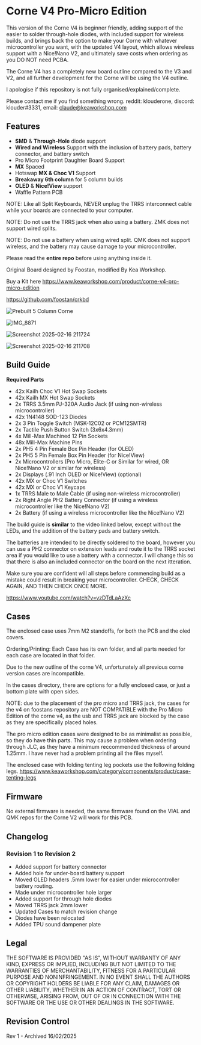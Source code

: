 # Corne V4 Pro-Micro Edition

This version of the Corne V4 is beginner friendly, adding support of the easier to solder through-hole diodes, with included support for wireless builds, and brings back the option to make your Corne with whatever microcontroller you want, with the updated V4 layout, which allows wireless support with a Nice!Nano V2, and ultimately save costs when ordering as you DO NOT need PCBA. 

The Corne V4 has a completely new board outline compared to the V3 and V2, and all further development for the Corne will be using the V4 outline.

I apologise if this repository is not fully organised/explained/complete.

Please contact me if you find something wrong. reddit: klouderone, discord: klouder#3331, email: claude@keaworkshop.com

## Features

- **SMD** & **Through-Hole** diode support
- **Wired and Wireless** Support with the inclusion of battery pads, battery connector, and battery switch
- Pro Micro Footprint Daughter Board Support
- **MX** Spaced
- Hotswap **MX & Choc V1** Support
- **Breakaway 6th column** for 5 column builds
- **OLED** & **Nice!View** support
- Waffle Pattern PCB

NOTE: Like all Split Keyboards, NEVER unplug the TRRS interconnect cable while your boards are connected to your computer. 

NOTE: Do not use the TRRS jack when also using a battery. ZMK does not support wired splits.

NOTE: Do not use a battery when using wired split. QMK does not support wireless, and the battery may cause damage to your microcontroller.

Please read the **entire repo** before using anything inside it.

Original Board designed by Foostan, modified By Kea Workshop.

Buy a Kit here https://www.keaworkshop.com/product/corne-v4-pro-micro-edition

https://github.com/foostan/crkbd

![Prebuilt 5 Column Corne](https://github.com/klouderone/cornev4promicroedition/assets/136342173/bbfd555b-4e5a-4ed2-a870-a183a0d69ed6)

![IMG_8871](https://github.com/klouderone/cornev4promicroedition/assets/136342173/901fa39f-69d9-44fd-b6e3-768a6a8b402c)

![Screenshot 2025-02-16 211724](https://github.com/user-attachments/assets/6ca276f9-5595-478b-88e8-5b989bc66432)

![Screenshot 2025-02-16 211708](https://github.com/user-attachments/assets/a11322a4-906a-492e-8712-d485264bf1c5)


## Build Guide

**Required Parts**

- 42x Kailh Choc V1 Hot Swap Sockets
- 42x Kailh MX Hot Swap Sockets
- 2x TRRS 3.5mm PJ-320A Audio Jack (if using non-wireless microcontroller)
- 42x 1N4148 SOD-123 Diodes
- 2x 3 Pin Toggle Switch (MSK-12C02 or PCM12SMTR)
- 2x Tactile Push Button Switch (3x6x4.3mm)
- 4x Mill-Max Machined 12 Pin Sockets
- 48x Mill-Max Machine Pins 
- 2x PH5 4 Pin Female Box Pin Header (for OLED)
- 2x PH5 5 Pin Female Box Pin Header (for Nice!View)
- 2x Microcontrollers (Pro Micro, Elite-C or Similar for wired, OR Nice!Nano V2 or similar for wireless)
- 2x Displays (.91 Inch OLED or Nice!View) (optional)
- 42x MX or Choc V1 Switches
- 42x MX or Choc V1 Keycaps
- 1x TRRS Male to Male Cable (if using non-wireless microcontroller)
- 2x Right Angle PH2 Battery Connector (if using a wireless microcontroller like the Nice!Nano V2)
- 2x Battery (if using a wireless microcontroller like the Nice!Nano V2) 

The build guide is **similar** to the video linked below, except without the LEDs, and the addition of the battery pads and battery switch.

The batteries are intended to be directly soldered to the board, however you can use a PH2 connector on extension leads and route it to the TRRS socket area if you would like to use a battery with a connector. I will change this so that there is also an included connector on the board on the next itteration.

Make sure you are confident will all steps before commencing build as a mistake could result in breaking your microcontroller. CHECK, CHECK AGAIN, AND THEN CHECK ONCE MORE.

https://www.youtube.com/watch?v=vzDTdLaAzXc

## Cases

The enclosed case uses 7mm M2 standoffs, for both the PCB and the oled covers. 

Ordering/Printing: Each Case has its own folder, and all parts needed for each case are located in that folder. 

Due to the new outline of the corne V4, unfortunately all previous corne version cases are incompatible.

In the cases directory, there are options for a fully enclosed case, or just a bottom plate with open sides. 

NOTE: due to the placement of the pro micro and TRRS jack, the cases for the v4 on foostans repository are NOT COMPATIBLE with the Pro Micro Edition of the corne v4, as the usb and TRRS jack are blocked by the case as they are specifically placed holes. 

The pro micro edition cases were designed to be as minimalist as possible, so they do have thin parts. This may cause a problem when ordering through JLC, as they have a minimum reccommended thickness of around 1.25mm. I have never had a problem printing all the files myself. 

The enclosed case with folding tenting leg pockets use the following folding legs. https://www.keaworkshop.com/category/components/product/case-tenting-legs

## Firmware 

No external firmware is needed, the same firmware found on the VIAL and QMK repos for the Corne V2 will work for this PCB.

## Changelog

### Revision 1 to Revision 2
- Added support for battery connector
- Added hole for under-board battery support
- Moved OLED headers .5mm lower for easier under microcontroller battery routing.
- Made under microcontroller hole larger
- Added support for through hole diodes
- Moved TRRS jack 2mm lower
- Updated Cases to match revision change
- Diodes have been relocated
- Added TPU sound dampener plate

## Legal

THE SOFTWARE IS PROVIDED "AS IS", WITHOUT WARRANTY OF ANY KIND, EXPRESS OR IMPLIED, INCLUDING BUT NOT LIMITED TO THE WARRANTIES OF MERCHANTABILITY, FITNESS FOR A PARTICULAR PURPOSE AND NONINFRINGEMENT. IN NO EVENT SHALL THE AUTHORS OR COPYRIGHT HOLDERS BE LIABLE FOR ANY CLAIM, DAMAGES OR OTHER LIABILITY, WHETHER IN AN ACTION OF CONTRACT, TORT OR OTHERWISE, ARISING FROM, OUT OF OR IN CONNECTION WITH THE SOFTWARE OR THE USE OR OTHER DEALINGS IN THE SOFTWARE.

## Revision Control

Rev 1 - Archived 16/02/2025


